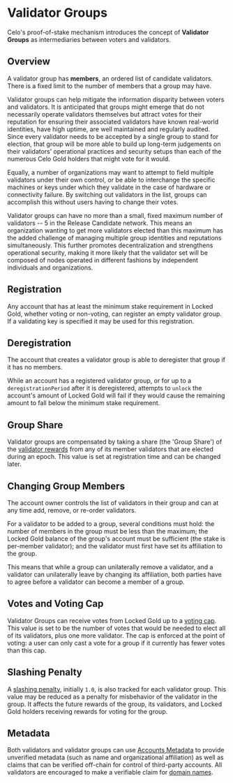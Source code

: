 # Validator Groups

Celo's proof-of-stake mechanism introduces the concept of **Validator Groups** as intermediaries between voters and validators.

## Overview

A validator group has **members**, an ordered list of candidate validators. There is a fixed limit to the number of members that a group may have.

Validator groups can help mitigate the information disparity between voters and validators. It is anticipated that groups might emerge that do not necessarily operate validators themselves but attract votes for their reputation for ensuring their associated validators have known real-world identities, have high uptime, are well maintained and regularly audited. Since every validator needs to be accepted by a single group to stand for election, that group will be more able to build up long-term judgements on their validators’ operational practices and security setups than each of the numerous Celo Gold holders that might vote for it would.

Equally, a number of organizations may want to attempt to field multiple validators under their own control, or be able to interchange the specific machines or keys under which they validate in the case of hardware or connectivity failure. By switching out validators in the list, groups can accomplish this without users having to change their votes.

Validator groups can have no more than a small, fixed maximum number of validators -- 5 in the Release Candidate network. This means an organization wanting to get more validators elected than this maximum has the added challenge of managing multiple group identities and reputations simultaneously. This further promotes decentralization and strengthens operational security, making it more likely that the validator set will be composed of nodes operated in different fashions by independent individuals and organizations.

## Registration

Any account that has at least the minimum stake requirement in Locked Gold, whether voting or non-voting, can register an empty validator group. If a validating key is specified it may be used for this registration.

## Deregistration

The account that creates a validator group is able to deregister that group if it has no members.

While an account has a registered validator group, or for up to a `deregistrationPeriod` after it is deregistered, attempts to `unlock` the account's amount of Locked Gold will fail if they would cause the remaining amount to fall below the minimum stake requirement.

## Group Share

Validator groups are compensated by taking a share (the 'Group Share') of the [validator rewards](validator-rewards.md) from any of its member validators that are elected during an epoch. This value is set at registration time and can be changed later.

## Changing Group Members

The account owner controls the list of validators in their group and can at any time add, remove, or re-order validators.

For a validator to be added to a group, several conditions must hold: the number of members in the group must be less than the maximum; the Locked Gold balance of the group's account must be sufficient (the stake is per-member validator); and the validator must first have set its affiliation to the group.

This means that while a group can unilaterally remove a validator, and a validator can unilaterally leave by changing its affiliation, both parties have to agree before a validator can become a member of a group.

## Votes and Voting Cap

Validator Groups can receive votes from Locked Gold up to a [voting cap](validator-elections.md#group-voting-caps). This value is set to be the number of votes that would be needed to elect all of its validators, plus one more validator. The cap is enforced at the point of voting: a user can only cast a vote for a group if it currently has fewer votes than this cap.

## Slashing Penalty

A [slashing penalty](penalties.md), initially `1.0`, is also tracked for each validator group. This value may be reduced as a penalty for misbehavior of the validator in the group. It affects the future rewards of the group, its validators, and Locked Gold holders receiving rewards for voting for the group.

## Metadata

Both validators and validator groups can use [Accounts Metadata](../identity/metadata.md) to provide unverified metadata (such as name and organizational affiliation) as well as claims that can be verified off-chain for control of third-party accounts. All validators are encouraged to make a verifiable claim for [domain names](../../../operations-manual/validator-explorer.md).
